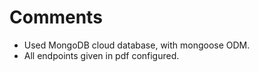 # Comments
- Used MongoDB cloud database, with mongoose ODM.
- All endpoints given in pdf configured.

